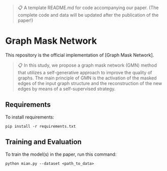 >📋  A template README.md for code accompanying our paper. (The complete code and data will be updated after the publication of the paper!)

# Graph Mask Network

This repository is the official implementation of [Graph Mask Network]. 

>📋  In this study, we propose a graph mask network (GMN) method that utilizes a self-generative approach to improve the quality of graphs. The main principle of GMN is the activation of the masked edges of the input graph structure and the reconstruction of the new edges by means of a self-supervised strategy.


## Requirements

To install requirements:

```setup
pip install -r requirements.txt
```


## Training and Evaluation

To train the model(s) in the paper, run this command:

```train
python mian.py --dataset <path_to_data>
```
